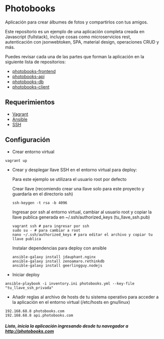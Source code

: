 # Photobooks

Aplicación para crear álbumes de fotos y compartirlos con tus amigos.

Este repositorio es un ejemplo de una aplicación completa creada en Javascript (fullstack), incluye cosas como microservicios rest, autenticación con jsonwebtoken, SPA, material design, operaciones CRUD y más.

Puedes revisar cada una de las partes que forman la aplicación en la siguiente lista de repositorios:

- [photobooks-frontend](https://github.com/EliasBF/photobooks-frontend-real-example-app)
- [photobooks-api](https://github.com/EliasBF/photobooks-api-real-example-app)
- [photobooks-db](https://github.com/EliasBF/photobooks-db-real-example-app)
- [photobooks-client](https://github.com/EliasBF/photobooks-client-real-example-app)

## Requerimientos

- [Vagrant](https://www.vagrantup.com/downloads.html)
- [Ansible](https://docs.ansible.com/ansible/latest/intro_installation.html)
- [SSH](https://www.ssh.com/ssh/)

## Configuración

- Crear entorno virtual

```
vagrant up
```

- Crear y desplegar llave SSH en el entorno virtual para deploy:

	Para este ejemplo se utilizara el usuario root por defecto
	
	Crear llave (recomiendo crear una llave solo para este proyecto y guardarla en el directorio ssh)

	```
	ssh-keygen -t rsa -b 4096
	```

	Ingresar por ssh al entorno virtual, cambiar al usuario root y copiar la llave publica generada en ~/.ssh/authorized_keys (tu_llave_ssh.pub)

	```
	vagrant ssh # para ingresar por ssh
	sudo su - # para cambiar a root
	nano ~/.ssh/authorized_keys # para editar el archivo y copiar tu llave publica
	```

	Instalar dependencias para deploy con ansible

	```
	ansible-galaxy install jdauphant.nginx
	ansible-galaxy install zenoamaro.rethinkdb
	ansible-galaxy install geerlingguy.nodejs
	```

- Iniciar deploy

```
ansible-playbook -i inventory.ini photobooks.yml --key-file "tu_llave_ssh_privada"
```

- Añadir reglas al archivo de hosts de tu sistema operativo para acceder a la aplicación en el entorno virtual (/etc/hosts en gnu/linux)

```
192.168.68.8 photobooks.com
192.168.68.8 api.photobooks.com
```

##### Listo, inicia la aplicación ingresando desde tu navegador a http://photobooks.com
